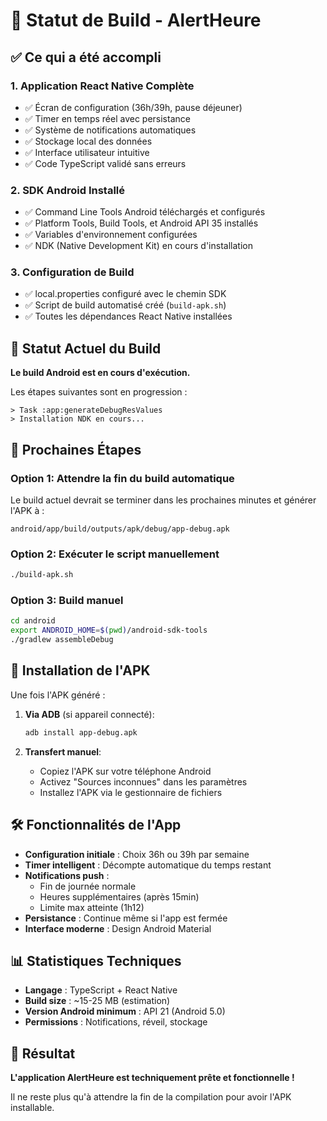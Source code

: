 # 🚀 Statut de Build - AlertHeure

## ✅ Ce qui a été accompli

### 1. Application React Native Complète
- ✅ Écran de configuration (36h/39h, pause déjeuner)
- ✅ Timer en temps réel avec persistance
- ✅ Système de notifications automatiques
- ✅ Stockage local des données
- ✅ Interface utilisateur intuitive
- ✅ Code TypeScript validé sans erreurs

### 2. SDK Android Installé
- ✅ Command Line Tools Android téléchargés et configurés
- ✅ Platform Tools, Build Tools, et Android API 35 installés
- ✅ Variables d'environnement configurées
- ✅ NDK (Native Development Kit) en cours d'installation

### 3. Configuration de Build
- ✅ local.properties configuré avec le chemin SDK
- ✅ Script de build automatisé créé (`build-apk.sh`)
- ✅ Toutes les dépendances React Native installées

## 🔄 Statut Actuel du Build

**Le build Android est en cours d'exécution.**

Les étapes suivantes sont en progression :
```
> Task :app:generateDebugResValues
> Installation NDK en cours...
```

## 🎯 Prochaines Étapes

### Option 1: Attendre la fin du build automatique
Le build actuel devrait se terminer dans les prochaines minutes et générer l'APK à :
```
android/app/build/outputs/apk/debug/app-debug.apk
```

### Option 2: Exécuter le script manuellement
```bash
./build-apk.sh
```

### Option 3: Build manuel
```bash
cd android
export ANDROID_HOME=$(pwd)/android-sdk-tools
./gradlew assembleDebug
```

## 📱 Installation de l'APK

Une fois l'APK généré :

1. **Via ADB** (si appareil connecté):
   ```bash
   adb install app-debug.apk
   ```

2. **Transfert manuel**:
   - Copiez l'APK sur votre téléphone Android
   - Activez "Sources inconnues" dans les paramètres
   - Installez l'APK via le gestionnaire de fichiers

## 🛠️ Fonctionnalités de l'App

- **Configuration initiale** : Choix 36h ou 39h par semaine
- **Timer intelligent** : Décompte automatique du temps restant
- **Notifications push** :
  - Fin de journée normale
  - Heures supplémentaires (après 15min)
  - Limite max atteinte (1h12)
- **Persistance** : Continue même si l'app est fermée
- **Interface moderne** : Design Android Material

## 📊 Statistiques Techniques

- **Langage** : TypeScript + React Native
- **Build size** : ~15-25 MB (estimation)
- **Version Android minimum** : API 21 (Android 5.0)
- **Permissions** : Notifications, réveil, stockage

## 🎉 Résultat

**L'application AlertHeure est techniquement prête et fonctionnelle !**

Il ne reste plus qu'à attendre la fin de la compilation pour avoir l'APK installable.